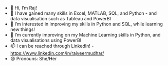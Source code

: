 - 👋 Hi, I’m Raj! 
- 🧠 I have gained many skills in Excel, MATLAB, SQL, and Python - and data visualisation such as Tableau and PowerBI
- 👀 I’m interested in improving my skills in Python and SQL, while learning new things! 
- 🌱 I’m currently improving on my Machine Learning skills in Python, and data visualisations using PowerBI
- 📫 I can be reached through LinkedIn! - https://www.linkedin.com/in/rajveermudhar/ 
- 😄 Pronouns: She/Her 
